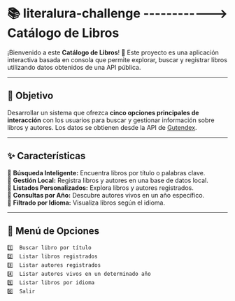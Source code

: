 # 📚 literalura-challenge ------------> Catálogo de Libros

¡Bienvenido a este **Catálogo de Libros**! 🎉 Este proyecto es una aplicación interactiva basada en consola que permite explorar, buscar y registrar libros utilizando datos obtenidos de una API pública.  

---

## 🚀 Objetivo  

Desarrollar un sistema que ofrezca **cinco opciones principales de interacción** con los usuarios para buscar y gestionar información sobre libros y autores. Los datos se obtienen desde la API de [Gutendex](https://gutendex.com/books/).  

---

## ✨ Características  

🌟 **Búsqueda Inteligente:** Encuentra libros por título o palabras clave.  
🌟 **Gestión Local:** Registra libros y autores en una base de datos local.  
🌟 **Listados Personalizados:** Explora libros y autores registrados.  
🌟 **Consultas por Año:** Descubre autores vivos en un año específico.  
🌟 **Filtrado por Idioma:** Visualiza libros según el idioma.  

---

## 📜 Menú de Opciones  

```plaintext
1️⃣  Buscar libro por título  
2️⃣  Listar libros registrados  
3️⃣  Listar autores registrados  
4️⃣  Listar autores vivos en un determinado año  
5️⃣  Listar libros por idioma  
0️⃣  Salir  


